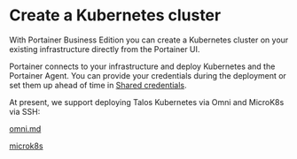 # Create a Kubernetes cluster

With Portainer Business Edition you can create a Kubernetes cluster on your existing infrastructure directly from the Portainer UI.&#x20;


Portainer connects to your infrastructure and deploy Kubernetes and the Portainer Agent. You can provide your credentials during the deployment or set them up ahead of time in [Shared credentials](../../../settings/credentials/).


At present, we support deploying Talos Kubernetes via Omni and MicroK8s via SSH:


[omni.md](omni.md)



[microk8s](microk8s/)

